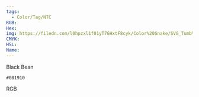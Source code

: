 ```yaml
---
tags:
  - Color/Tag/NTC
RGB:
Hex:
img: https://filedn.com/l0hpzxl1f01yT7GHxtF8cyk/Color%20Snake/SVG_Tumb%20Mass%20No%20Name/081910.svg
CMYK:
HSL:
Name:
---
```

Black Bean
```palette
#081910
```
RGB
